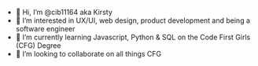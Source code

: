 - 👋 Hi, I’m @cib11164 aka Kirsty
- 👀 I’m interested in UX/UI, web design, product development and being a software engineer
- 🌱 I’m currently learning Javascript, Python & SQL on the Code First Girls (CFG) Degree
- 💞️ I’m looking to collaborate on all things CFG

<!---
cib11164/cib11164 is a ✨ special ✨ repository because its `README.md` (this file) appears on your GitHub profile.
You can click the Preview link to take a look at your changes.
--->
